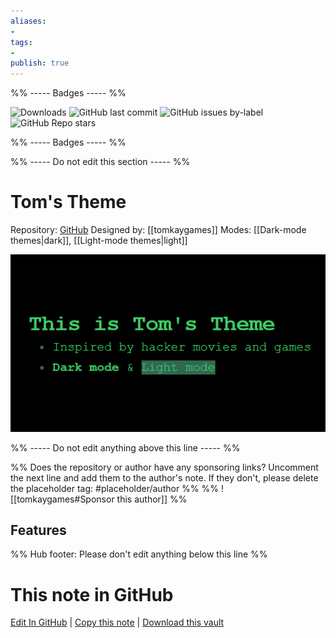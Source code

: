 ```yaml
---
aliases:
- 
tags: 
- 
publish: true
---
```


%% ----- Badges ----- %%

![Downloads](https://img.shields.io/badge/downloads-5117-573E7A?style=for-the-badge&logo=)
![GitHub last commit](https://img.shields.io/github/last-commit/tomkaygames/Tom-s-Theme?color=573E7A&label=last%20update&logo=github&style=for-the-badge)
![GitHub issues by-label](https://img.shields.io/github/issues/tomkaygames/Tom-s-Theme/help%20wanted?color=573E7A&logo=github&style=for-the-badge) 
![GitHub Repo stars](https://img.shields.io/github/stars/tomkaygames/Tom-s-Theme?color=573E7A&logo=github&style=for-the-badge)

%% ----- Badges ----- %%

%% ----- Do not edit this section ----- %%

# Tom's Theme

Repository: [GitHub](https://github.com/tomkaygames/Tom-s-Theme)
Designed by: [[tomkaygames]]
Modes: [[Dark-mode themes|dark]], [[Light-mode themes|light]]



![screenshot](https://github.com/tomkaygames/Tom-s-Theme/raw/HEAD/screenshot.png)

%% ----- Do not edit anything above this line ----- %% 

%% Does the repository or author have any sponsoring links? Uncomment the next line and add them to the author's note. If they don't, please delete the placeholder tag: #placeholder/author %%
%% ![[tomkaygames#Sponsor this author]] %%


## Features



%% Hub footer: Please don't edit anything below this line %%

# This note in GitHub

<span class="git-footer">[Edit In GitHub](https://github.dev/obsidian-community/obsidian-hub/blob/main/02%20-%20Community%20Expansions/02.05%20All%20Community%20Expansions/Themes/Tom%27s%20Theme.md "git-hub-edit-note") | [Copy this note](https://raw.githubusercontent.com/obsidian-community/obsidian-hub/main/02%20-%20Community%20Expansions/02.05%20All%20Community%20Expansions/Themes/Tom%27s%20Theme.md "git-hub-copy-note") | [Download this vault](https://github.com/obsidian-community/obsidian-hub/archive/refs/heads/main.zip "git-hub-download-vault") </span>
